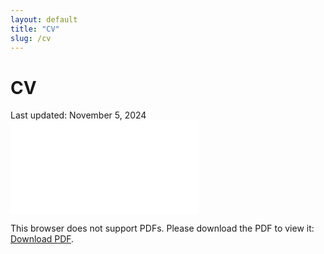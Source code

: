 ```yaml
---
layout: default
title: "CV"
slug: /cv
---
```


# CV
Last updated: November 5, 2024
<object data="{{ site.baseurl }}/CV_20250215.pdf.pdf" type="application/pdf" width="700px" height="700px">
    <embed src="{{ site.baseurl }}/CV_20250215.pdf.pdf">
        <p>This browser does not support PDFs. Please download the PDF to view it: <a href="{{ site.baseurl }}/CV_20250215.pdf.pdf">Download PDF</a>.</p>
    </embed>
</object>
